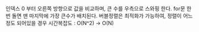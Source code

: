 인덱스 0 부터 오른쪽 방향으로 값을 비교하며, 큰 수를 우측으로 스와핑 한다.
for문 한번 돌면 맨 마지막에 가장 큰수가 배치된다.
버블정렬은 최적화가 가능하여, 정렬이 어느정도 되어있을 경우 시간복잡도 : O(N^2) -> O(N)
